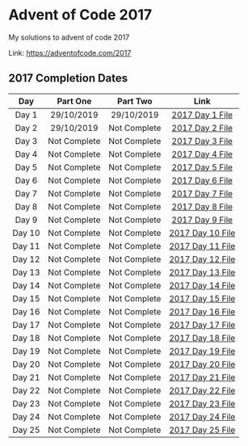 # Advent of Code 2017

My solutions to advent of code 2017

Link: https://adventofcode.com/2017

## 2017 Completion Dates

|Day|Part One|Part Two|Link|
|:---:|:----:|:------:|:---:|
|Day 1|29/10/2019|29/10/2019|[2017 Day 1 File](https://github.com/Hopson97/advent-of-code/blob/master/cpp/2017/day1.cpp)|
|Day 2|29/10/2019|Not Complete|[2017 Day 2 File](https://github.com/Hopson97/advent-of-code/blob/master/cpp/2017/day2.cpp)|
|Day 3|Not Complete|Not Complete|[2017 Day 3 File](https://github.com/Hopson97/advent-of-code/blob/master/cpp/2017/day3.cpp)|
|Day 4|Not Complete|Not Complete|[2017 Day 4 File](https://github.com/Hopson97/advent-of-code/blob/master/cpp/2017/day4.cpp)|
|Day 5|Not Complete|Not Complete|[2017 Day 5 File](https://github.com/Hopson97/advent-of-code/blob/master/cpp/2017/day5.cpp)|
|Day 6|Not Complete|Not Complete|[2017 Day 6 File](https://github.com/Hopson97/advent-of-code/blob/master/cpp/2017/day6.cpp)|
|Day 7|Not Complete|Not Complete|[2017 Day 7 File](https://github.com/Hopson97/advent-of-code/blob/master/cpp/2017/day7.cpp)|
|Day 8|Not Complete|Not Complete|[2017 Day 8 File](https://github.com/Hopson97/advent-of-code/blob/master/cpp/2017/day8.cpp)|
|Day 9|Not Complete|Not Complete|[2017 Day 9 File](https://github.com/Hopson97/advent-of-code/blob/master/cpp/2017/day9.cpp)|
|Day 10|Not Complete|Not Complete|[2017 Day 10 File](https://github.com/Hopson97/advent-of-code/blob/master/cpp/2017/day10.cpp)|
|Day 11|Not Complete|Not Complete|[2017 Day 11 File](https://github.com/Hopson97/advent-of-code/blob/master/cpp/2017/day11.cpp)|
|Day 12|Not Complete|Not Complete|[2017 Day 12 File](https://github.com/Hopson97/advent-of-code/blob/master/cpp/2017/day12.cpp)|
|Day 13|Not Complete|Not Complete|[2017 Day 13 File](https://github.com/Hopson97/advent-of-code/blob/master/cpp/2017/day13.cpp)|
|Day 14|Not Complete|Not Complete|[2017 Day 14 File](https://github.com/Hopson97/advent-of-code/blob/master/cpp/2017/day14.cpp)|
|Day 15|Not Complete|Not Complete|[2017 Day 15 File](https://github.com/Hopson97/advent-of-code/blob/master/cpp/2017/day15.cpp)|
|Day 16|Not Complete|Not Complete|[2017 Day 16 File](https://github.com/Hopson97/advent-of-code/blob/master/cpp/2017/day16.cpp)|
|Day 17|Not Complete|Not Complete|[2017 Day 17 File](https://github.com/Hopson97/advent-of-code/blob/master/cpp/2017/day17.cpp)|
|Day 18|Not Complete|Not Complete|[2017 Day 18 File](https://github.com/Hopson97/advent-of-code/blob/master/cpp/2017/day18.cpp)|
|Day 19|Not Complete|Not Complete|[2017 Day 19 File](https://github.com/Hopson97/advent-of-code/blob/master/cpp/2017/day19.cpp)|
|Day 20|Not Complete|Not Complete|[2017 Day 20 File](https://github.com/Hopson97/advent-of-code/blob/master/cpp/2017/day20.cpp)|
|Day 21|Not Complete|Not Complete|[2017 Day 21 File](https://github.com/Hopson97/advent-of-code/blob/master/cpp/2017/day21.cpp)|
|Day 22|Not Complete|Not Complete|[2017 Day 22 File](https://github.com/Hopson97/advent-of-code/blob/master/cpp/2017/day22.cpp)|
|Day 23|Not Complete|Not Complete|[2017 Day 23 File](https://github.com/Hopson97/advent-of-code/blob/master/cpp/2017/day23.cpp)|
|Day 24|Not Complete|Not Complete|[2017 Day 24 File](https://github.com/Hopson97/advent-of-code/blob/master/cpp/2017/day24.cpp)|
|Day 25|Not Complete|Not Complete|[2017 Day 25 File](https://github.com/Hopson97/advent-of-code/blob/master/cpp/2017/day25.cpp)|
